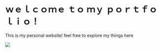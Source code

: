 # ｗｅｌｃｏｍｅ ｔｏ  ｍｙ ｐｏｒｔｆｏｌｉｏ！

This is my personal website! feel free to explore my things here

<img src="https://tenor.com/view/vaporwave-aesthetic-music-soundcloud-macintosh-gif-1524263406540597106">